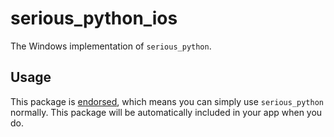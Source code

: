 # serious_python_ios

The Windows implementation of `serious_python`.

## Usage

This package is [endorsed][endorsed_link], which means you can simply use `serious_python`
normally. This package will be automatically included in your app when you do.

[endorsed_link]: https://flutter.dev/docs/development/packages-and-plugins/developing-packages#endorsed-federated-plugin